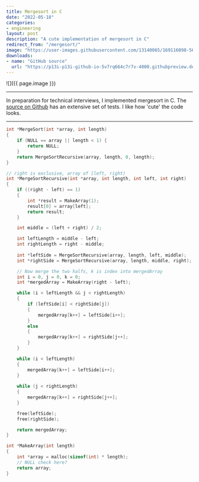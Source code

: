```yaml
---
title: Mergesort in C
date: "2022-05-18"
categories:
- engineering
layout: post
description: "A cute implementation of mergesort in C"
redirect_from: "/mergesort/"
image: "https://user-images.githubusercontent.com/13140065/169116098-56d65621-69f3-4507-82e4-aaefe55986c9.png"
downloads:
- name: "GitHub source"
  url: "https://p13i-p13i-github-io-5v7rq664c7r7v-4000.githubpreview.dev/posts/2022/02/mergesort/"
---
```


![]({{ page.image }})

---

In preparation for technical interviews, I implemented
mergesort in C. The [source on Github](https://github.com/p13i/mergesort-c/blob/main/main.c#L27)
has an extensive set of tests. I like how 'cute' the code
looks.

---

```c
int *MergeSort(int *array, int length) 
{
    if (NULL == array || length < 1) {
        return NULL;
    }
    return MergeSortRecursive(array, length, 0, length);
}

// right is exclusive, array of [left, right)
int *MergeSortRecursive(int *array, int length, int left, int right)
{
    if ((right - left) == 1)
    {
        int *result = MakeArray(1);
        result[0] = array[left];
        return result;
    }

    int middle = (left + right) / 2;

    int leftLength = middle - left;
    int rightLength = right - middle;
    
    int *leftSide = MergeSortRecursive(array, length, left, middle);
    int *rightSide = MergeSortRecursive(array, length, middle, right);

    // Now merge the two halfs, k is index into mergedArray
    int i = 0, j = 0, k = 0;
    int *mergedArray = MakeArray(right - left);

    while (i < leftLength && j < rightLength) 
    {
        if (leftSide[i] < rightSide[j]) 
        {
            mergedArray[k++] = leftSide[i++];
        }
        else 
        {
            mergedArray[k++] = rightSide[j++];
        }
    }

    while (i < leftLength)
    {
        mergedArray[k++] = leftSide[i++];
    }
    
    while (j < rightLength)
    {
        mergedArray[k++] = rightSide[j++];
    }

    free(leftSide);
    free(rightSide);

    return mergedArray;
}

int *MakeArray(int length)
{
    int *array = malloc(sizeof(int) * length);
    // NULL check here?
    return array;
}
```